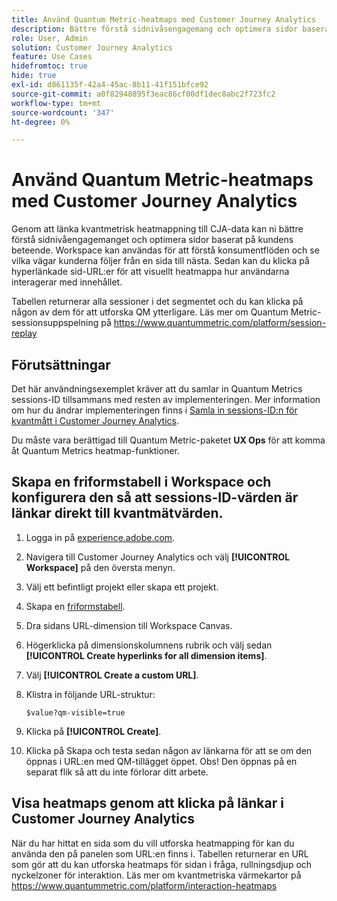 ```yaml
---
title: Använd Quantum Metric-heatmaps med Customer Journey Analytics
description: Bättre förstå sidnivåsengagemang och optimera sidor baserat på konsumentbeteenden med hjälp av kvantmetriska heatmappdata.
role: User, Admin
solution: Customer Journey Analytics
feature: Use Cases
hidefromtoc: true
hide: true
exl-id: d861135f-42a4-45ac-8b11-41f151bfce92
source-git-commit: a0f82948895f3eac86cf00df1dec8abc2f723fc2
workflow-type: tm+mt
source-wordcount: '347'
ht-degree: 0%

---
```


# Använd Quantum Metric-heatmaps med Customer Journey Analytics

Genom att länka kvantmetrisk heatmappning till CJA-data kan ni bättre förstå sidnivåengagemanget och optimera sidor baserat på kundens beteende. Workspace kan användas för att förstå konsumentflöden och se vilka vägar kunderna följer från en sida till nästa. Sedan kan du klicka på hyperlänkade sid-URL:er för att visuellt heatmappa hur användarna interagerar med innehållet.

Tabellen returnerar alla sessioner i det segmentet och du kan klicka på någon av dem för att utforska QM ytterligare.  Läs mer om Quantum Metric-sessionsuppspelning på https://www.quantummetric.com/platform/session-replay

## Förutsättningar

Det här användningsexemplet kräver att du samlar in Quantum Metrics sessions-ID tillsammans med resten av implementeringen. Mer information om hur du ändrar implementeringen finns i [Samla in sessions-ID:n för kvantmått i Customer Journey Analytics](collect-session-id.md).

Du måste vara berättigad till Quantum Metric-paketet **UX Ops** för att komma åt Quantum Metrics heatmap-funktioner.

## Skapa en friformstabell i Workspace och konfigurera den så att sessions-ID-värden är länkar direkt till kvantmätvärden.

1. Logga in på [experience.adobe.com](https://experience.adobe.com).
1. Navigera till Customer Journey Analytics och välj **[!UICONTROL Workspace]** på den översta menyn.
1. Välj ett befintligt projekt eller skapa ett projekt.
1. Skapa en [friformstabell](/help/analysis-workspace/visualizations/freeform-table/freeform-table.md).
1. Dra sidans URL-dimension till Workspace Canvas.
1. Högerklicka på dimensionskolumnens rubrik och välj sedan **[!UICONTROL Create hyperlinks for all dimension items]**.
1. Välj **[!UICONTROL Create a custom URL]**.
1. Klistra in följande URL-struktur:

   ```
   $value?qm-visible=true
   ```

1. Klicka på **[!UICONTROL Create]**.

1. Klicka på Skapa och testa sedan någon av länkarna för att se om den öppnas i URL:en med QM-tillägget öppet. Obs! Den öppnas på en separat flik så att du inte förlorar ditt arbete.


## Visa heatmaps genom att klicka på länkar i Customer Journey Analytics

När du har hittat en sida som du vill utforska heatmapping för kan du använda den på panelen som URL:en finns i. Tabellen returnerar en URL som gör att du kan utforska heatmaps för sidan i fråga, rullningsdjup och nyckelzoner för interaktion.  Läs mer om kvantmetriska värmekartor på https://www.quantummetric.com/platform/interaction-heatmaps


